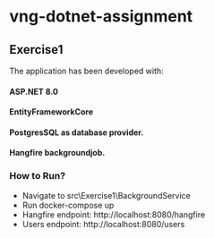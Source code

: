 # vng-dotnet-assignment

## Exercise1
The application has been developed with:
#### ASP.NET 8.0
#### EntityFrameworkCore
#### **PostgresSQL** as database provider.
#### Hangfire backgroundjob.
### How to Run?
- Navigate to src\Exercise1\BackgroundService
- Run docker-compose up
- Hangfire endpoint: http://localhost:8080/hangfire
- Users endpoint: http://localhost:8080/users
